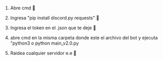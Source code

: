 1. Abre cmd 👻 

2. Ingresa "pip install discord.py requests" 👻

3. Ingresa el token en el .json que te deje 👻

4. abre cmd en la misma carpeta donde este el archivo del bot y ejecuta "python3 o python main_v2.0.py

5. Raidea cualquier servidor e.e 👻
